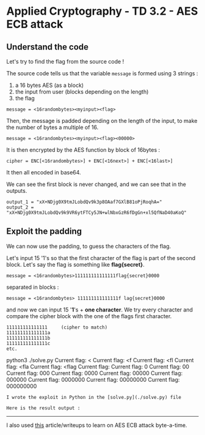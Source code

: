 # Applied Cryptography - TD 3.2 - AES ECB attack

## Understand the code
Let's try to find the flag from the source code !

The source code tells us that the variable ``message`` is formed using 3 strings :
 1. a 16 bytes AES (as a block)
 2. the input from user (blocks depending on the length)
 3. the flag

```
message = <16randombytes><myinput><flag>
```
Then, the message is padded depending on the length of the input, to make the number of bytes a multiple of 16.

```
message = <16randombytes><myinput><flag><00000>
```
It is then encrypted by the AES function by block of 16bytes :
```
cipher = ENC[<16randombytes>] + ENC[<16next>] + ENC[<16last>]
```
It then all encoded in base64.

We can see the first block is never changed, and we can see that in the outputs.
```
output_1 = "xX+NDjg0X9tmJLobdQv9k3p8OAaf7GXlB81oPjRoqhA="
output_2 = "xX+NDjg0X9tmJLobdQv9k9VR6ytFTCy5JN+wlNbxGzR6fDgGn+xl5QfNaD40aKoQ"
```

## Exploit the padding
We can now use the padding, to guess the characters of the flag.

Let's input 15 '1's so that the first character of the flag is part of the second block.
Let's say the flag is something like **flag{secret}**.

```
message = <16randombytes>111111111111111flag{secret}0000
```
separated in blocks :
```
message = <16randombytes> 111111111111111f lag{secret}0000
```
and now we can input 15 '**1**'s + **one character**. We try every character and compare the cipher block with the one of the flags first character.
```
111111111111111     (cipher to match)
111111111111111a
111111111111111b
111111111111111c
etc.
```
python3 ./solve.py 
Current flag: <
Current flag: <f
Current flag: <fl
Current flag: <fla
Current flag: <flag
Current flag: <flag>
Current flag: <flag>0
Current flag: <flag>00
Current flag: <flag>000
Current flag: <flag>0000
Current flag: <flag>00000
Current flag: <flag>000000
Current flag: <flag>0000000
Current flag: <flag>00000000
Current flag: <flag>000000000
```
I wrote the exploit in Python in the [solve.py](./solve.py) file

Here is the result output :
```

----

I also used [this](https://exploit-notes.hdks.org/exploit/cryptography/algorithm/aes-ecb-padding-attack/) article/writeups to learn on AES ECB attack byte-a-time.